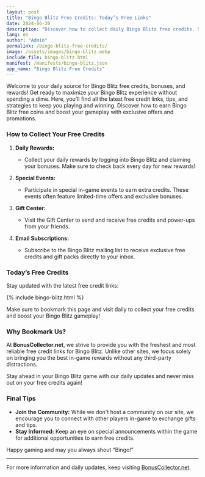 ```yaml
---
layout: post
title: "Bingo Blitz Free Credits: Today’s Free Links"
date: 2024-06-30
description: "Discover how to collect daily Bingo Blitz free credits. Stay updated with the latest free credit links and maximize your gameplay."
lang: en
author: "Admin"
permalink: /bingo-blitz-free-credits/
image: /assets/images/bingo-blitz.webp
include_file: bingo-blitz.html
manifest: /manifests/bingo-blitz.json
app_name: "Bingo Blitz Free Credits"
---
```


Welcome to your daily source for Bingo Blitz free credits, bonuses, and rewards! Get ready to maximize your Bingo Blitz experience without spending a dime. Here, you’ll find all the latest free credit links, tips, and strategies to keep you playing and winning. Discover how to earn Bingo Blitz free coins and boost your gameplay with exclusive offers and promotions.

### How to Collect Your Free Credits

1. **Daily Rewards:**
   - Collect your daily rewards by logging into Bingo Blitz and claiming your bonuses. Make sure to check back every day for new rewards!

2. **Special Events:**
   - Participate in special in-game events to earn extra credits. These events often feature limited-time offers and exclusive bonuses.

3. **Gift Center:**
   - Visit the Gift Center to send and receive free credits and power-ups from your friends.

4. **Email Subscriptions:**
   - Subscribe to the Bingo Blitz mailing list to receive exclusive free credits and gift packs directly to your inbox.

### Today’s Free Credits

Stay updated with the latest free credit links:

{% include bingo-blitz.html %}

Make sure to bookmark this page and visit daily to collect your free credits and boost your Bingo Blitz gameplay!

### Why Bookmark Us?

At **BonusCollector.net**, we strive to provide you with the freshest and most reliable free credit links for Bingo Blitz. Unlike other sites, we focus solely on bringing you the best in-game rewards without any third-party distractions.

Stay ahead in your Bingo Blitz game with our daily updates and never miss out on your free credits again!

### Final Tips

- **Join the Community:**
  While we don't host a community on our site, we encourage you to connect with other players in-game to exchange gifts and tips.
- **Stay Informed:**
  Keep an eye on special announcements within the game for additional opportunities to earn free credits.

Happy gaming and may you always shout “Bingo!”

---

For more information and daily updates, keep visiting [BonusCollector.net](https://bonuscollector.net/).
